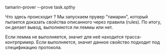 tamarin-prover --prove task.spthy

Что здесь происходит ?
Мы запускаем прувер "тамарин", который пытается доказать свойства описанного через правила (rules).
По итогу, он делает вывод, выполняются ли леммы или нет.

Если лемма не выполняется, значит для неё находится трасса-контрпример.
Если выполняется, значит данное свойство подходит под спецификацию протокола.
